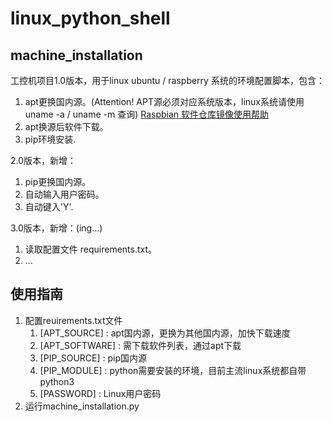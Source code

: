 # linux_python_shell

## machine_installation

工控机项目1.0版本，用于linux ubuntu / raspberry 系统的环境配置脚本，包含：

1. apt更换国内源。(Attention! APT源必须对应系统版本，linux系统请使用 uname -a / uname -m 查询)
  [Raspbian 软件仓库镜像使用帮助](https://mirrors.tuna.tsinghua.edu.cn/help/raspbian/)
2. apt换源后软件下载。
3. pip环境安装.

2.0版本，新增：

1. pip更换国内源。
2. 自动输入用户密码。
3. 自动键入'Y'.

3.0版本，新增：(ing...)

1. 读取配置文件 requirements.txt。
2. ...

## 使用指南

1. 配置reuirements.txt文件
    1. [APT_SOURCE] : apt国内源，更换为其他国内源，加快下载速度
    2. [APT_SOFTWARE] : 需下载软件列表，通过apt下载
    3. [PIP_SOURCE] : pip国内源
    4. [PIP_MODULE] : python需要安装的环境，目前主流linux系统都自带python3
    5. [PASSWORD] : Linux用户密码
2. 运行machine_installation.py
